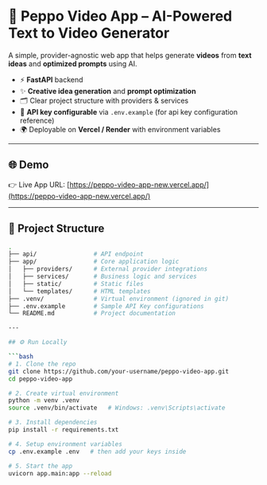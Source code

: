 # 🎥 Peppo Video App – AI-Powered Text to Video Generator

A simple, provider-agnostic web app that helps generate **videos** from **text ideas** and **optimized prompts** using AI.  
- ⚡ **FastAPI** backend  
- ✨ **Creative idea generation** and **prompt optimization**  
- 🗂️ Clear project structure with providers & services  
- 🔑 **API key configurable** via `.env.example` (for api key configuration reference)  
- 🌍 Deployable on **Vercel / Render** with environment variables  

---

## 🌐 Demo
👉 Live App URL: [https://peppo-video-app-new.vercel.app/](https://peppo-video-app-new.vercel.app/)

---

## 📂 Project Structure

```bash
.
├── api/                # API endpoint
├── app/                # Core application logic
│   ├── providers/      # External provider integrations
│   ├── services/       # Business logic and services
│   ├── static/         # Static files
│   └── templates/      # HTML templates
├── .venv/              # Virtual environment (ignored in git)
├── .env.example        # Sample API Key configurations
└── README.md           # Project documentation

---

## ⚙️ Run Locally

```bash
# 1. Clone the repo
git clone https://github.com/your-username/peppo-video-app.git
cd peppo-video-app

# 2. Create virtual environment
python -m venv .venv
source .venv/bin/activate   # Windows: .venv\Scripts\activate

# 3. Install dependencies
pip install -r requirements.txt

# 4. Setup environment variables
cp .env.example .env   # then add your keys inside

# 5. Start the app
uvicorn app.main:app --reload
